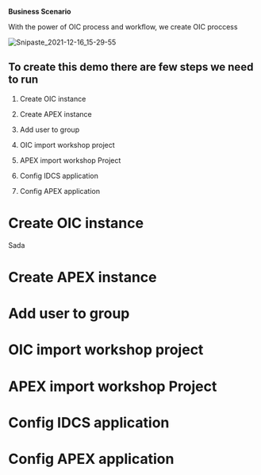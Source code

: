 **Business Scenario**

With the power of OIC process and workflow, we create OIC proccess 

![Snipaste_2021-12-16_15-29-55](/Users/mw-mac/Documents/otherProjects/Apex/Vitasoy/git_workshop/images/Snipaste_2021-12-16_15-29-55.png)

## To create this demo there are few steps we need to run

1. Create OIC instance

2. Create APEX instance

3. Add user to group

4. OIC import workshop project

5. APEX import workshop Project

6. Config IDCS application

7. Config APEX application

   

   







# Create OIC instance

Sada







# Create APEX instance





# Add user to group

# OIC import workshop project



# APEX import workshop Project



# Config IDCS application



# Config APEX application